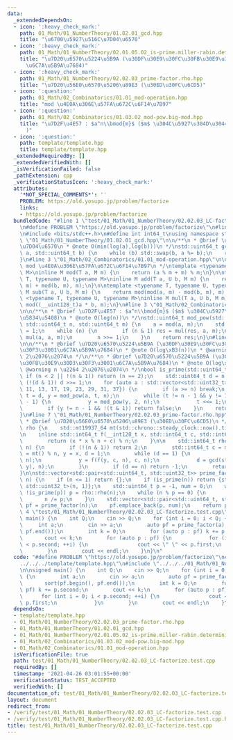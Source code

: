 ```yaml
---
data:
  _extendedDependsOn:
  - icon: ':heavy_check_mark:'
    path: 01_Math/01_NumberTheory/01.02.01_gcd.hpp
    title: "\u6700\u5927\u516C\u7D04\u6570"
  - icon: ':heavy_check_mark:'
    path: 01_Math/01_NumberTheory/02.01.05.02_is-prime.miller-rabin.deterministic.hpp
    title: "\u7D20\u6570\u5224\u5B9A (\u30DF\u30E9\u30FC\u30FB\u30E9\u30D3\u30F3\u3001\
      \u6C7A\u5B9A\u7684)"
  - icon: ':heavy_check_mark:'
    path: 01_Math/01_NumberTheory/02.02.03_prime-factor.rho.hpp
    title: "\u7D20\u56E0\u6570\u5206\u89E3 (\u30ED\u30FC\u6CD5)"
  - icon: ':question:'
    path: 01_Math/02_Combinatorics/01.01_mod-operation.hpp
    title: "mod \u4E0A\u306E\u57FA\u672C\u6F14\u7B97"
  - icon: ':question:'
    path: 01_Math/02_Combinatorics/01.03.02_mod-pow.big-mod.hpp
    title: "\u7D2F\u4E57 : $a^n\\bmod{m}$ ($m$ \u304C\u5927\u304D\u3044\u5834\u5408\
      )"
  - icon: ':question:'
    path: template/template.hpp
    title: template/template.hpp
  _extendedRequiredBy: []
  _extendedVerifiedWith: []
  _isVerificationFailed: false
  _pathExtension: cpp
  _verificationStatusIcon: ':heavy_check_mark:'
  attributes:
    '*NOT_SPECIAL_COMMENTS*': ''
    PROBLEM: https://old.yosupo.jp/problem/factorize
    links:
    - https://old.yosupo.jp/problem/factorize
  bundledCode: "#line 1 \"test/01_Math/01_NumberTheory/02.02.03_LC-factorize.test.cpp\"\
    \n#define PROBLEM \"https://old.yosupo.jp/problem/factorize\"\n#line 1 \"template/template.hpp\"\
    \n#include <bits/stdc++.h>\n#define int int64_t\nusing namespace std;\n#line 4\
    \ \"01_Math/01_NumberTheory/01.02.01_gcd.hpp\"\n\n/**\n * @brief \u6700\u5927\u516C\
    \u7D04\u6570\n * @note O(min(log(a),log(b)))\n */\nstd::uint64_t gcd(std::uint64_t\
    \ a, std::uint64_t b) {\n    while (b) std::swap(b, a %= b);\n    return a;\n\
    }\n#line 3 \"01_Math/02_Combinatorics/01.01_mod-operation.hpp\"\n\n/**\n * @brief\
    \ mod \u4E0A\u306E\u57FA\u672C\u6F14\u7B97\n */\ntemplate <typename T, typename\
    \ M>\ninline M mod(T a, M m) {\n    return (a % m + m) % m;\n}\n\ntemplate <typename\
    \ T, typename U, typename M>\ninline M add(T a, U b, M m) {\n    return mod(mod(a,\
    \ m) + mod(b, m), m);\n}\n\ntemplate <typename T, typename U, typename M>\ninline\
    \ M sub(T a, U b, M m) {\n    return mod(mod(a, m) - mod(b, m), m);\n}\n\ntemplate\
    \ <typename T, typename U, typename M>\ninline M mul(T a, U b, M m) {\n    return\
    \ mod((__uint128_t)a * b, m);\n}\n#line 3 \"01_Math/02_Combinatorics/01.03.02_mod-pow.big-mod.hpp\"\
    \n\n/**\n * @brief \u7D2F\u4E57 : $a^n\\bmod{m}$ ($m$ \u304C\u5927\u304D\u3044\
    \u5834\u5408)\n * @note O(log(n))\n */\nstd::uint64_t mod_pow(std::int64_t a,\
    \ std::uint64_t n, std::uint64_t m) {\n    a = mod(a, m);\n    std::uint64_t res\
    \ = 1;\n    while (n) {\n        if (n & 1) res = mul(res, a, m);\n        a =\
    \ mul(a, a, m);\n        n >>= 1;\n    }\n    return res;\n}\n#line 5 \"01_Math/01_NumberTheory/02.01.05.02_is-prime.miller-rabin.deterministic.hpp\"\
    \n\n/**\n * @brief \u7D20\u6570\u5224\u5B9A (\u30DF\u30E9\u30FC\u30FB\u30E9\u30D3\
    \u30F3\u3001\u6C7A\u5B9A\u7684)\n * @note O(log\xB3(n))\n * @warning n \u2264\
    \ 2\u2076\u2074\n */\n/**\n * @brief \u7D20\u6570\u5224\u5B9A (\u30DF\u30E9\u30FC\
    \u30FB\u30E9\u30D3\u30F3\u3001\u6C7A\u5B9A\u7684)\n * @note O(log\xB3(n))\n *\
    \ @warning n \u2264 2\u2076\u2074\n */\nbool is_prime(std::uint64_t n) {\n   \
    \ if (n < 2 || !(n & 1)) return (n == 2);\n    std::uint64_t d = n - 1;\n    while\
    \ (!(d & 1)) d >>= 1;\n    for (auto a : std::vector<std::uint32_t>{2, 3, 5, 7,\
    \ 11, 13, 17, 19, 23, 29, 31, 37}) {\n        if (a >= n) break;\n        std::uint64_t\
    \ t = d, y = mod_pow(a, t, n);\n        while (t != n - 1 && y != 1 && y != n\
    \ - 1) {\n            y = mod_pow(y, 2, n);\n            t <<= 1;\n        }\n\
    \        if (y != n - 1 && !(t & 1)) return false;\n    }\n    return true;\n\
    }\n#line 7 \"01_Math/01_NumberTheory/02.02.03_prime-factor.rho.hpp\"\n\n/**\n\
    \ * @brief \u7D20\u56E0\u6570\u5206\u89E3 (\u30ED\u30FC\u6CD5)\n */\nnamespace\
    \ rho {\n    std::mt19937_64 mt(std::chrono::steady_clock::now().time_since_epoch().count());\n\
    \n    inline std::int64_t f(__int128_t x, std::int64_t c, std::int64_t n) {\n\
    \        return (x * x % n + c) % n;\n    }\n\n    std::int64_t rho(std::int64_t\
    \ n) {\n        if (!(n & 1)) return 2;\n        std::int64_t c = mt() % n, x\
    \ = mt() % n, y = x, d = 1;\n        while (d == 1) {\n            x = f(x, c,\
    \ n);\n            y = f(f(y, c, n), c, n);\n            d = gcd(std::abs(x -\
    \ y), n);\n        }\n        if (d == n) return -1;\n        return d;\n    }\n\
    }\n\nstd::vector<std::pair<std::uint64_t, std::uint32_t>> prime_factor(std::uint64_t\
    \ n) {\n    if (n <= 1) return {};\n    if (is_prime(n)) return {std::pair<std::uint64_t,\
    \ std::uint32_t>(n, 1)};\n    std::uint64_t p = -1, num = 0;\n    while (!~p ||\
    \ !is_prime(p)) p = rho::rho(n);\n    while (n % p == 0) {\n        num++;\n \
    \       n /= p;\n    }\n    std::vector<std::pair<std::uint64_t, std::uint32_t>>\
    \ pf = prime_factor(n);\n    pf.emplace_back(p, num);\n    return pf;\n}\n#line\
    \ 4 \"test/01_Math/01_NumberTheory/02.02.03_LC-factorize.test.cpp\"\n\nsigned\
    \ main() {\n    int Q;\n    cin >> Q;\n    for (int i = 0; i < Q; ++i) {\n   \
    \     int a;\n        cin >> a;\n        auto pf = prime_factor(a);\n        sort(pf.begin(),\
    \ pf.end());\n        int k = 0;\n        for (auto p : pf) k += p.second;\n \
    \       cout << k;\n        for (auto p : pf) {\n            for (int i = 0; i\
    \ < p.second; ++i) {\n                cout << \" \" << p.first;\n            }\n\
    \        }\n        cout << endl;\n    }\n}\n"
  code: "#define PROBLEM \"https://old.yosupo.jp/problem/factorize\"\n#include \"\
    ../../../template/template.hpp\"\n#include \"../../../01_Math/01_NumberTheory/02.02.03_prime-factor.rho.hpp\"\
    \n\nsigned main() {\n    int Q;\n    cin >> Q;\n    for (int i = 0; i < Q; ++i)\
    \ {\n        int a;\n        cin >> a;\n        auto pf = prime_factor(a);\n \
    \       sort(pf.begin(), pf.end());\n        int k = 0;\n        for (auto p :\
    \ pf) k += p.second;\n        cout << k;\n        for (auto p : pf) {\n      \
    \      for (int i = 0; i < p.second; ++i) {\n                cout << \" \" <<\
    \ p.first;\n            }\n        }\n        cout << endl;\n    }\n}"
  dependsOn:
  - template/template.hpp
  - 01_Math/01_NumberTheory/02.02.03_prime-factor.rho.hpp
  - 01_Math/01_NumberTheory/01.02.01_gcd.hpp
  - 01_Math/01_NumberTheory/02.01.05.02_is-prime.miller-rabin.deterministic.hpp
  - 01_Math/02_Combinatorics/01.03.02_mod-pow.big-mod.hpp
  - 01_Math/02_Combinatorics/01.01_mod-operation.hpp
  isVerificationFile: true
  path: test/01_Math/01_NumberTheory/02.02.03_LC-factorize.test.cpp
  requiredBy: []
  timestamp: '2021-04-26 03:01:55+00:00'
  verificationStatus: TEST_ACCEPTED
  verifiedWith: []
documentation_of: test/01_Math/01_NumberTheory/02.02.03_LC-factorize.test.cpp
layout: document
redirect_from:
- /verify/test/01_Math/01_NumberTheory/02.02.03_LC-factorize.test.cpp
- /verify/test/01_Math/01_NumberTheory/02.02.03_LC-factorize.test.cpp.html
title: test/01_Math/01_NumberTheory/02.02.03_LC-factorize.test.cpp
---
```

